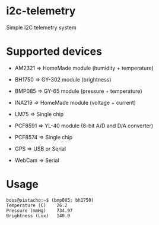 
i2c-telemetry
=============

Simple I2C telemetry system


Supported devices
=================

* AM2321  =>  НomeMade module (humidity + temperature)
* BH1750  =>  GY-302 module (brightness)
* BMP085  =>  GY-65  module (pressure + temperature)
* INA219  =>  HomeMade module (voltage + current)
* LM75    =>  Single chip
* PCF8591 =>  YL-40  module (8-bit A/D and D/A converter)
* PCF8574 =>  Single chip

* GPS     =>  USB or Serial
* WebCam  =>  Serial


Usage
=====
	
	boss@pistacho:~$ (bmp085; bh1750)
	Temperature (C)    26.2
	Pressure (mmHg)    734.97
	Brightness (Lux)   140.0
